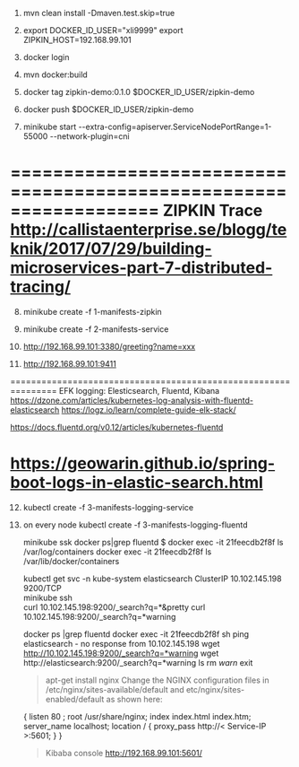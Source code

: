 
1. mvn clean install -Dmaven.test.skip=true
2. export DOCKER_ID_USER="xli9999"
   export ZIPKIN_HOST=192.168.99.101
4. docker login
4. mvn docker:build
5. docker tag zipkin-demo:0.1.0 $DOCKER_ID_USER/zipkin-demo
6. docker push $DOCKER_ID_USER/zipkin-demo

7. minikube start --extra-config=apiserver.ServiceNodePortRange=1-55000 --network-plugin=cni

==================================================================
ZIPKIN Trace
http://callistaenterprise.se/blogg/teknik/2017/07/29/building-microservices-part-7-distributed-tracing/
==================================================================
8. minikube create -f 1-manifests-zipkin
9. minikube create -f 2-manifests-service


10. http://192.168.99.101:3380/greeting?name=xxx
11. http://192.168.99.101:9411

===============================================================
EFK logging: Elesticsearch, Fluentd, Kibana
https://dzone.com/articles/kubernetes-log-analysis-with-fluentd-elasticsearch
https://logz.io/learn/complete-guide-elk-stack/

https://docs.fluentd.org/v0.12/articles/kubernetes-fluentd

https://geowarin.github.io/spring-boot-logs-in-elastic-search.html
===============================================================
12. kubectl create -f 3-manifests-logging-service
13. on every node 
    kubectl create -f 3-manifests-logging-fluentd


    minikube ssk
    docker ps|grep fluentd
    $ docker exec -it 21feecdb2f8f ls /var/log/containers
    docker exec -it 21feecdb2f8f ls /var/lib/docker/containers

    kubectl get svc -n kube-system
       elasticsearch          ClusterIP   10.102.145.198   <none>        9200/TCP  
    minikube ssh   
    curl 10.102.145.198:9200/_search?q=*&pretty 
    curl 10.102.145.198:9200/_search?q=*warning    

    docker ps |grep fluentd
    docker exec -it 21feecdb2f8f sh
        ping elasticsearch - no response from 10.102.145.198
        wget http://10.102.145.198:9200/_search?q=*warning
        wget http://elasticsearch:9200/_search?q=*warning
        ls
        rm *warn*
        exit
    
    > apt-get install nginx
      Change the NGINX configuration files in /etc/nginx/sites-available/default and etc/nginx/sites-enabled/default as shown here:

      {
            listen 80 ;
            root /usr/share/nginx;
            index index.html index.htm;
            server_name localhost;
            location / {
                proxy_pass http://< Service-IP >:5601;
            }
        }

    > Kibaba console
      http://192.168.99.101:5601/

    
    
